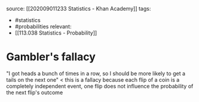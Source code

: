 source: [[202009011233 Statistics - Khan Academy]]
tags:
- #statistics 
- #probabilities 
relevant:
- [[113.038 Statistics - Probability]]

# Gambler's fallacy

"I got heads a bunch of times in a row, so I should be more likely to get a tails on the next one" < this is a fallacy because each flip of a coin is a completely independent event, one flip does not influence the probability of the next flip's outcome
